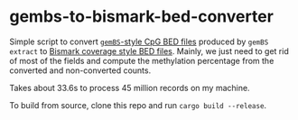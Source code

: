 # gembs-to-bismark-bed-converter

Simple script to convert [`gemBS`-style CpG BED files](http://statgen.cnag.cat/gemBS/UserGuide/_build/html/pipelineExtract.html#gembs-style-output-files) produced by `gemBS extract` to [Bismark coverage style BED files](https://github.com/FelixKrueger/Bismark/tree/master/Docs#the-coverage-output-looks-like-this-tab-delimited-1-based-genomic-coords). Mainly, we just need to get rid of most of the fields and compute the methylation percentage from the converted and non-converted counts.

Takes about 33.6s to process 45 million records on my machine.

To build from source, clone this repo and run `cargo build --release`.
